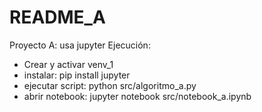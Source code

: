 # README_A
Proyecto A: usa jupyter
Ejecución:
- Crear y activar venv_1
- instalar: pip install jupyter
- ejecutar script: python src/algoritmo_a.py
- abrir notebook: jupyter notebook src/notebook_a.ipynb
